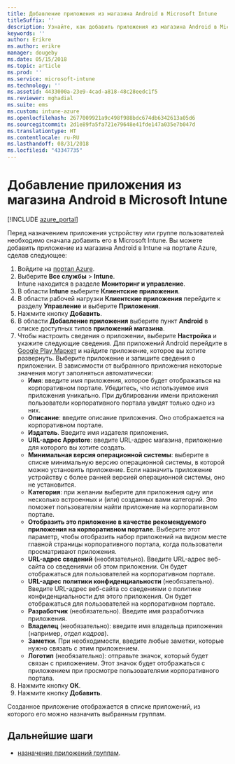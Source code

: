```yaml
---
title: Добавление приложения из магазина Android в Microsoft Intune
titleSuffix: ''
description: Узнайте, как добавить приложения из магазина Android в Microsoft Intune.
keywords: ''
author: Erikre
ms.author: erikre
manager: dougeby
ms.date: 05/15/2018
ms.topic: article
ms.prod: ''
ms.service: microsoft-intune
ms.technology: ''
ms.assetid: 4433000a-23e9-4cad-a818-48c28eedc1f5
ms.reviewer: mghadial
ms.suite: ems
ms.custom: intune-azure
ms.openlocfilehash: 2677009921a9c498f988bdc674db6342613a05d6
ms.sourcegitcommit: 2d1e89fa5fa721e79648e41fde147a035e7b047d
ms.translationtype: HT
ms.contentlocale: ru-RU
ms.lasthandoff: 08/31/2018
ms.locfileid: "43347735"
---
```

# <a name="add-android-store-apps-to-microsoft-intune"></a>Добавление приложения из магазина Android в Microsoft Intune

[!INCLUDE [azure_portal](./includes/azure_portal.md)]

Перед назначением приложения устройству или группе пользователей необходимо сначала добавить его в Microsoft Intune. Вы можете добавить приложение из магазина Android в Intune на портале Azure, сделав следующее:

1. Войдите на [портал Azure](https://portal.azure.com).
2. Выберите **Все службы** > **Intune**.  
    Intune находится в разделе **Мониторинг и управление**.
3. В области **Intune** выберите **Клиентские приложения**.
4. В области рабочей нагрузки **Клиентские приложения** перейдите к разделу **Управление** и выберите **Приложения**.
5. Нажмите кнопку **Добавить**.
6. В области **Добавление приложения** выберите пункт **Android** в списке доступных типов **приложений магазина**.
7. Чтобы настроить сведения о приложении, выберите **Настройка** и укажите следующие сведения. Для приложений Android перейдите в [Google Play Маркет](https://play.google.com/store) и найдите приложение, которое вы хотите развернуть. Выберите приложение и запишите сведения о приложении. В зависимости от выбранного приложения некоторые значения могут заполняться автоматически:
    - **Имя**: введите имя приложения, которое будет отображаться на корпоративном портале. Убедитесь, что используемое имя приложения уникально. При дублировании имени приложения пользователи корпоративного портала увидят только одно из них.
    - **Описание**: введите описание приложения. Оно отображается на корпоративном портале.
    - **Издатель**. Введите имя издателя приложения.
    - **URL-адрес Appstore**: введите URL-адрес магазина, приложение для которого вы хотите создать.
    - **Минимальная версия операционной системы**: выберите в списке минимальную версию операционной системы, в которой можно установить приложение. Если назначить приложение устройству с более ранней версией операционной системы, оно не установится.
    - **Категория**: при желании выберите для приложения одну или несколько встроенных и (или) созданных вами категорий. Это поможет пользователям найти приложение на корпоративном портале.
    - **Отобразить это приложение в качестве рекомендуемого приложения на корпоративном портале**. Выберите этот параметр, чтобы отобразить набор приложений на видном месте главной страницы корпоративного портала, когда пользователи просматривают приложения.
    - **URL-адрес сведений** (необязательно). Введите URL-адрес веб-сайта со сведениями об этом приложении. Он будет отображаться для пользователей на корпоративном портале.
    - **URL-адрес политики конфиденциальности** (необязательно). Введите URL-адрес веб-сайта со сведениями о политике конфиденциальности для этого приложения. Он будет отображаться для пользователей на корпоративном портале.
    - **Разработчик** (необязательно). Введите имя разработчика приложения.
    - **Владелец** (необязательно): введите имя владельца приложения (например, *отдел кадров*).
    - **Заметки**. При необходимости, введите любые заметки, которые нужно связать с этим приложением.
    - **Логотип** (необязательно): отправьте значок, который будет связан с приложением. Этот значок будет отображаться с приложением при просмотре пользователями корпоративного портала.
1. Нажмите кнопку **ОК**.
2. Нажмите кнопку **Добавить**.

Созданное приложение отображается в списке приложений, из которого его можно назначить выбранным группам. 

## <a name="next-steps"></a>Дальнейшие шаги

- [назначение приложений группам](apps-deploy.md).

